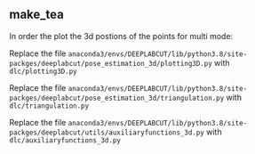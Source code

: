 ## make_tea

In order the plot the 3d postions of the points for multi mode:

Replace the file `anaconda3/envs/DEEPLABCUT/lib/python3.8/site-packges/deeplabcut/pose_estimation_3d/plotting3D.py` with `dlc/plotting3D.py `

Replace the file `anaconda3/envs/DEEPLABCUT/lib/python3.8/site-packges/deeplabcut/pose_estimation_3d/triangulation.py` with `dlc/triangulation.py `

Replace the file `anaconda3/envs/DEEPLABCUT/lib/python3.8/site-packges/deeplabcut/utils/auxiliaryfunctions_3d.py` with `dlc/auxiliaryfunctions_3d.py `
